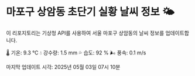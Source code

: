 
# 마포구 상암동 초단기 실황 날씨 정보 🌤️

이 리포지토리는 기상청 API를 사용하여 서울 마포구 상암동의 날씨 정보를 업데이트합니다. 

🌡️ 기온: 9.3 ℃
💧 강수량: 1.5 mm
💦 습도: 92 %
🌬️ 풍속: 0.1 m/s

마지막 업데이트 시각: 2025년 05월 03일 07시 10분    
